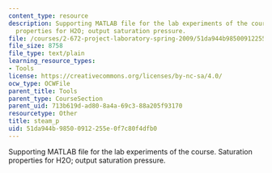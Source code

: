 ```yaml
---
content_type: resource
description: Supporting MATLAB file for the lab experiments of the course. Saturation
  properties for H2O; output saturation pressure.
file: /courses/2-672-project-laboratory-spring-2009/51da944b98500912255e0f7c80f4dfb0_steam_p.m
file_size: 8758
file_type: text/plain
learning_resource_types:
- Tools
license: https://creativecommons.org/licenses/by-nc-sa/4.0/
ocw_type: OCWFile
parent_title: Tools
parent_type: CourseSection
parent_uid: 713b619d-ad80-8a4a-69c3-88a205f93170
resourcetype: Other
title: steam_p
uid: 51da944b-9850-0912-255e-0f7c80f4dfb0
---
```

Supporting MATLAB file for the lab experiments of the course. Saturation properties for H2O; output saturation pressure.